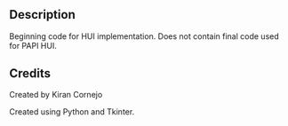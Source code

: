 # <HUI>

## Description
Beginning code for HUI implementation. Does not contain final code used for PAPI HUI.

## Credits
Created by Kiran Cornejo

Created using Python and Tkinter.
